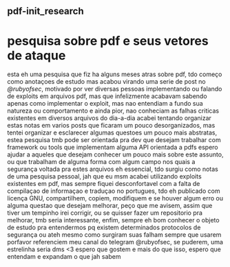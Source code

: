 ## pdf-init_research
# pesquisa sobre pdf e seus vetores de ataque 
esta eh uma pesquisa que fiz ha alguns meses atras sobre pdf, tdo começo como anotaçoes de estudo mas acabou virando uma serie de post no *@rubyofsec*, motivado por ver diversas pessoas implementando ou falando de exploits em arquivos pdf,
mas que infelizmente acabavam sabendo apenas como implementar o exploit, mas nao entendiam a fundo sua natureza ou comportamento e ainda pior, nao conheciam as falhas criticas existentes em diversos arquivos do dia-a-dia
acabei tentando organizar estas notas em varios posts que ficaram um pouco desorganizados, mas tentei organizar e esclarecer algumas questoes um pouco mais abstratas, estea pesquisa tmb pode ser orientada pra dev que desejam trabalhar com 
framework ou tools que implementam alguma API orientada a pdfs
espero ajudar a aqueles que desejam conhecer um pouco mais sobre este assunto, ou que trabalham de alguma forma com algum campo nos quais a segurança voltada pra estes arquivos eh essencial, tdo surgiu como notas de uma pesquisa pessoal, jah que eu msm acabei utilizando exploits existentes 
em pdf, mas sempre fiquei desconfortavel com a falta de compilaçao de informaçao e traduçao no portugues, tdo eh publicado com licença GNU, compartilhem, copiem, modifiquem e se houver algum erro ou alguma questao que desejam melhorar, peço que
me avisem, assim que tiver um tempinho irei corrigir, ou se quisser fazer um repositorio pra melhorar, tmb seria interessante, enfim, sempre eh bom conhecer o objeto de estudo pra entendermos pq existem determinados protocolos de segurança
ou ateh mesmo como surgiram suas falham 
sempre que usarem porfavor referenciem meu canal do telegram @rubyofsec, se puderem, uma estrelinha seria dms <3
espero que gostem e mais do que isso, espero que entendam e expandam o que jah sabem
